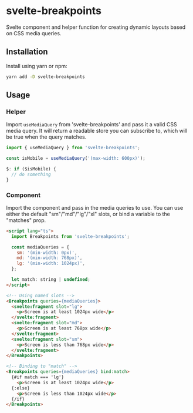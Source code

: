# svelte-breakpoints
Svelte component and helper function for creating dynamic layouts based on CSS media queries. 

## Installation
Install using yarn or npm:

```bash
yarn add -D svelte-breakpoints
```

## Usage
### Helper
Import `useMediaQuery` from 'svelte-breakpoints' and pass it a valid CSS media query. It will return a readable store you can subscribe to, which will be true when the query matches.

```ts
import { useMediaQuery } from 'svelte-breakpoints';

const isMobile = useMediaQuery('(max-width: 600px)');

$: if ($isMobile) {
  // do something
}
```

### Component
Import the component and pass in the media queries to use. You can use either the default "sm"/"md"/"lg"/"xl" slots, or bind a variable to the "matches" prop.

```html
<script lang="ts">
  import Breakpoints from 'svelte-breakpoints';

  const mediaQueries = {
    sm: '(min-width: 0px)',
    md: '(min-width: 768px)',
    lg: '(min-width: 1024px)',
  };

  let match: string | undefined;
</script>

<!-- Using named slots -->
<Breakpoints queries={mediaQueries}>
  <svelte:fragment slot="lg">
    <p>Screen is at least 1024px wide</p>
  </svelte:fragment>
  <svelte:fragment slot="md">
    <p>Screen is at least 768px wide</p>
  </svelte:fragment>
  <svelte:fragment slot="sm">
    <p>Screen is less than 768px wide</p>
  </svelte:fragment>
</Breakpoints>

<!-- Binding to "match" -->
<Breakpoints queries={mediaQueries} bind:match>
  {#if match === 'lg'}
    <p>Screen is at least 1024px wide</p>
  {:else}
    <p>Screen is less than 1024px wide</p>
  {/if}
</Breakpoints>
```
